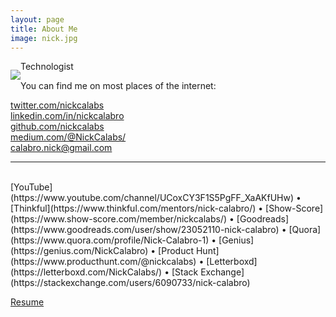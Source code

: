 ```yaml
---
layout: page
title: About Me
image: nick.jpg
---
```


<p style="float:left;"><img class="about-image" src="/img/{{ page.image }}"></p>

Technologist

You can find me on most places of the internet:

[twitter.com/nickcalabs](http://twitter.com/nickcalabs)<br>
[linkedin.com/in/nickcalabro](http://linkedin.com/in/nickcalabro)<br>
[github.com/nickcalabs](http://github.com/nickcalabs)<br>
[medium.com/@NickCalabs/](https://medium.com/@NickCalabs)<br>
[calabro.nick@gmail.com](mailto:calabro.nick@gmail.com)<br>
<hr>
<br>
[YouTube](https://www.youtube.com/channel/UCoxCY3F1S5PgFF_XaAKfUHw) • 
[Thinkful](https://www.thinkful.com/mentors/nick-calabro/) • 
[Show-Score](https://www.show-score.com/member/nickcalabs/) • 
[Goodreads](https://www.goodreads.com/user/show/23052110-nick-calabro) • 
[Quora](https://www.quora.com/profile/Nick-Calabro-1) • 
[Genius](https://genius.com/NickCalabro) • 
[Product Hunt](https://www.producthunt.com/@nickcalabs) • 
[Letterboxd](https://letterboxd.com/NickCalabs/) • 
[Stack Exchange](https://stackexchange.com/users/6090733/nick-calabro)

[Resume](/resume.pdf)

<div id="widget" style=" display: inline-block; overflow: hidden; height: auto; min-width: 100px; text-align: center; line-height: normal; white-space: nowrap; vertical-align: middle; float: right;">                
	<a target="_blank" href="http://m.me/nickcalabs" style="margin-top: 5px; display: inline-block; width: 150px; height: 150px; background: url('img/messenger.png') no-repeat; background-size: 150px 150px;"></a>
	<a target="_blank" href="https://www.snapchat.com/add/nickcalabs" style="margin-top: 5px; display: inline-block; width: 150px; height: 150px; background: url('img/snap.png') no-repeat; background-size: 150px 150px;"></a>
	<a target="_blank" href="https://www.twitter.com/nickcalabs" style="margin-top: 5px; display: inline-block; width: 100px; height: 100px; background: url('img/twitter.JPG') no-repeat; background-size: 100px 100px;"></a>


</div>